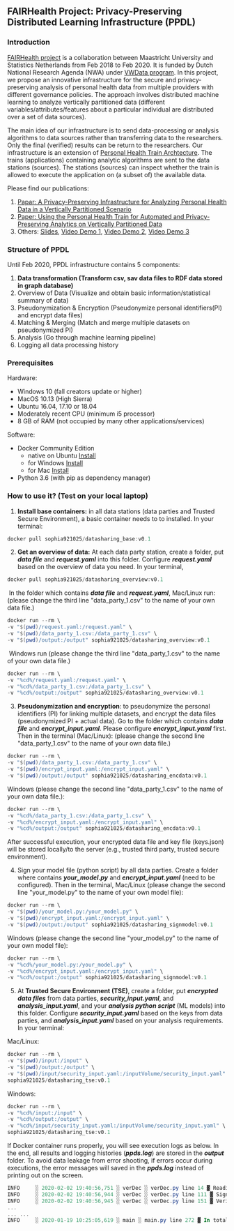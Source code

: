 ## FAIRHealth Project: Privacy-Preserving Distributed Learning Infrastructure (PPDL)

### Introduction ###

[FAIRHealth project](https://www.maastrichtuniversity.nl/research/institutes/ids/research/research-projects/analyzing-partitioned-fair-health-data-0) is a collaboration between Maastricht University and Statistics Netherlands from Feb 2018 to Feb 2020. It is funded by Dutch National Research Agenda (NWA) under [VWData program](https://commit2data.nl/vwdata). In this project, we propose an innovative infrastructure for the secure and privacy-preserving analysis of personal health data from multiple providers with different governance policies. The approach involves distributed machine learning to analyze vertically partitioned data (different variables/attributes/features about a particular individual are distributed over a set of data sources). 

The main idea of our infrastructure is to send data-processing or analysis algorithms to data sources rather than transferring data to the researchers. Only the final (verified) results can be return to the researchers. Our infrastructure is an extension of [Personal Health Train Archtecture](https://www.dtls.nl/fair-data/personal-health-train/). The trains (applications) containing analytic algorithms are sent to the data stations (sources). The stations (sources) can inspect whether the train is allowed to execute the application on (a subset of) the available data.

Please find our publications: 

1. [Papar: A Privacy-Preserving Infrastructure for Analyzing Personal Health Data in a Vertically Partitioned Scenario](https://www.ncbi.nlm.nih.gov/pubmed/31437948) 
2. [Paper: Using the Personal Health Train for Automated and Privacy-Preserving Analytics on Vertically Partitioned Data](https://www.ncbi.nlm.nih.gov/pubmed/29678027)
3. Others: [Slides](https://docs.google.com/presentation/d/1_vzFc_wNMAxce3uXmRqob3LM0OjgLMCL8iImME_fXA4/edit?usp=sharing),  [Video Demo 1](https://youtu.be/zorPZ8Xg-r8),  [Video Demo 2](https://www.youtube.com/watch?v=Rqz5zfzEXRQ), [Video Demo 3](https://www.youtube.com/watch?v=04bJjSSjvg8&t=6s)

### Structure of PPDL

Until Feb 2020, PPDL infrastructure contains 5 components:

1. **Data transformation (Transform csv, sav data files to RDF data stored in graph database)**
2. Overview of Data (Visualize and obtain basic information/statistical summary of data)
3. Pseudonymization & Encryption (Pseudonymize personal identifiers(PI) and encrypt data files)
4. Matching & Merging (Match and merge multiple datasets on pseudonymized PI)
5. Analysis (Go through machine learning pipeline)
6. Logging all data processing history

### Prerequisites

Hardware:

- Windows 10 (fall creators update or higher)
- MacOS 10.13 (High Sierra)
- Ubuntu 16.04, 17.10 or 18.04
- Moderately recent CPU (minimum i5 processor)
- 8 GB of RAM (not occupied by many other applications/services)

Software:

- Docker Community Edition
  - native on Ubuntu [Install](https://docs.docker.com/install/linux/docker-ce/ubuntu/#set-up-the-repository)
  - for Windows [Install](https://hub.docker.com/editions/community/docker-ce-desktop-windows)
  - for Mac [Install](https://hub.docker.com/editions/community/docker-ce-desktop-mac)
- Python 3.6 (with pip as dependency manager)

### How to use it? (Test on your local laptop)

1. **Install base containers:** in all data stations (data parties and Trusted Secure Environment), a basic container needs to to installed. In your terminal: 

``` powershell
docker pull sophia921025/datasharing_base:v0.1
```

2. **Get an overview of data:** At each data party station, create a folder, put ***data file*** and ***request.yaml*** into this folder. Configure ***request.yaml*** based on the overview of data you need. In your terminal, 

```powershell
docker pull sophia921025/datasharing_overview:v0.1
```

​		In the folder which contains ***data file*** and ***request.yaml***, Mac/Linux run: (please change the third line "data_party_1.csv" to the name of your own data file.)

```powershell
docker run --rm \
-v "$(pwd)/request.yaml:/request.yaml" \
-v "$(pwd)/data_party_1.csv:/data_party_1.csv" \
-v "$(pwd)/output:/output" sophia921025/datasharing_overview:v0.1
```

​		Windows run (please change the third line "data_party_1.csv" to the name of your own data file.)

```powershell
docker run --rm \
-v "%cd%/request.yaml:/request.yaml" \ 
-v "%cd%/data_party_1.csv:/data_party_1.csv" \ 
-v "%cd%/output:/output" sophia921025/datasharing_overview:v0.1
```

3. **Pseudonymization and encryption**: to pseudonymize the personal identifiers (PI) for linking multiple datasets, and encrypt the data files (pseudonymized PI + actual data). Go to the folder which contains ***data file*** and ***encrypt_input.yaml***. Please configure ***encrypt_input.yaml*** first. Then in the terminal (Mac/Linux): (please change the second line "data_party_1.csv" to the name of your own data file.)

```powershell
docker run --rm \
-v "$(pwd)/data_party_1.csv:/data_party_1.csv" \
-v "$(pwd)/encrypt_input.yaml:/encrypt_input.yaml" \
-v "$(pwd)/output:/output" sophia921025/datasharing_encdata:v0.1
```

Windows (please change the second line "data_party_1.csv" to the name of your own data file.):

```powershell
docker run --rm \
-v "%cd%/data_party_1.csv:/data_party_1.csv" \
-v "%cd%/encrypt_input.yaml:/encrypt_input.yaml" \
-v "%cd%/output:/output" sophia921025/datasharing_encdata:v0.1
```

After successful execution, your encrypted data file and key file (keys.json) will be stored locally/to the server (e.g., trusted third party, trusted secure environment).

4. Sign your model file (python script) by all data parties. Create a folder where contains ***your_model.py*** and ***encrypt_input.yaml*** (need to be configured). Then in the terminal, Mac/Linux (please change the second line "your_model.py" to the name of your own model file): 

```powershell
docker run --rm \
-v "$(pwd)/your_model.py:/your_model.py" \
-v "$(pwd)/encrypt_input.yaml:/encrypt_input.yaml" \
-v "$(pwd)/output:/output" sophia921025/datasharing_signmodel:v0.1
```

Windows (please change the second line "your_model.py" to the name of your own model file): 

```powershell
docker run --rm \
-v "%cd%/your_model.py:/your_model.py" \
-v "%cd%/encrypt_input.yaml:/encrypt_input.yaml" \
-v "%cd%/output:/output" sophia921025/datasharing_signmodel:v0.1
```



5. At **Trusted Secure Environment (TSE)**, create a folder, put ***encrypted data files*** from data parties, ***security_input.yaml***, and ***analysis_input.yaml***, and your ***analysis python script*** (ML models) into this folder. Configure ***security_input.yaml*** based on the keys from data parties, and ***analysis_input.yaml*** based on your analysis requirements. In your terminal:

Mac/Linux:

```powershell
docker run --rm \
-v "$(pwd)/input:/input" \
-v "$(pwd)/output:/output" \
-v "$(pwd)/input/security_input.yaml:/inputVolume/security_input.yaml" \
sophia921025/datasharing_tse:v0.1
```

Windows:

```powershell
docker run --rm \
-v "%cd%/input:/input" \
-v "%cd%/output:/output" \
-v "%cd%/input/security_input.yaml:/inputVolume/security_input.yaml" \
sophia921025/datasharing_tse:v0.1
```

If Docker container runs properly, you will see execution logs as below. In the end, all results and logging histories (***ppds.log***) are stored in the ***output*** folder. To avoid data leakage from error shooting, if errors occur during executions, the error messages will saved in the ***ppds.log*** instead of printing out on the screen.

```powershell
INFO     ░ 2020-02-02 19:40:56,751 ░ verDec ░ verDec.py line 14 ▓ Reading request.yaml file...
INFO     ░ 2020-02-02 19:40:56,944 ░ verDec ░ verDec.py line 111 ▓ Signed models has been verified successfully!
INFO     ░ 2020-02-02 19:40:56,945 ░ verDec ░ verDec.py line 151 ▓ Verification and decryption took 0.3028s to run
... 
... ...
INFO     ░ 2020-01-19 10:25:05,619 ░ main ░ main.py line 272 ▓ In total, all models training took 16.6441 to run.
```